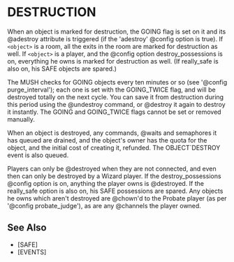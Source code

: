 # DESTRUCTION
When an object is marked for destruction, the GOING flag is set on it and its @adestroy attribute is triggered (if the 'adestroy' @config option is true). If `<object>` is a room, all the exits in the room are marked for destruction as well. If `<object>` is a player, and the @config option destroy_possessions is on, everything he owns is marked for destruction as well. (If really_safe is also on, his SAFE objects are spared.)

The MUSH checks for GOING objects every ten minutes or so (see '@config purge_interval'); each one is set with the GOING_TWICE flag, and will be destroyed totally on the next cycle. You can save it from destruction during this period using the @undestroy command, or @destroy it again to destroy it instantly. The GOING and GOING_TWICE flags cannot be set or removed manually.

When an object is destroyed, any commands, @waits and semaphores it has queued are drained, and the object's owner has the quota for the object, and the initial cost of creating it, refunded. The OBJECT`DESTROY event is also queued.

Players can only be @destroyed when they are not connected, and even then can only be destroyed by a Wizard player. If the destroy_possessions @config option is on, anything the player owns is @destroyed. If the really_safe option is also on, his SAFE possessions are spared. Any objects he owns which aren't destroyed are @chown'd to the Probate player (as per '@config probate_judge'), as are any @channels the player owned.


## See Also
- [SAFE]
- [EVENTS]

